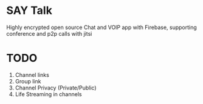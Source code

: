 # SAY Talk
Highly encrypted open source Chat and VOIP app with Firebase, supporting conference and p2p calls with jitsi



# TODO
1. Channel links
2. Group link
3. Channel Privacy (Private/Public)
4. Life Streaming in channels
